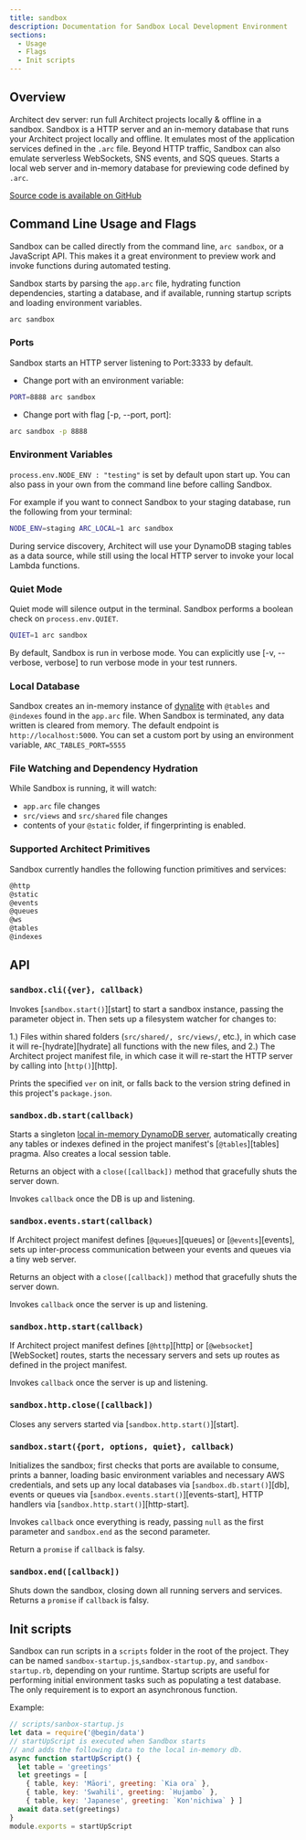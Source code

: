 ```yaml
---
title: sandbox
description: Documentation for Sandbox Local Development Environment
sections:
  - Usage
  - Flags
  - Init scripts
---
```


## Overview

Architect dev server: run full Architect projects locally & offline in a sandbox. Sandbox is a HTTP server and an in-memory database that runs your Architect project locally and offline. It emulates most of the application services defined in the `.arc` file. Beyond HTTP traffic, Sandbox can also emulate serverless WebSockets, SNS events, and SQS queues.
Starts a local web server and in-memory database for previewing code defined by `.arc`.

[Source code is available on GitHub](https://github.com/architect/sandbox/)

## Command Line Usage and Flags

Sandbox can be called directly from the command line, `arc sandbox`, or a JavaScript API. This makes it a great environment to preview work and invoke functions during automated testing.

Sandbox starts by parsing the `app.arc` file, hydrating function dependencies, starting a database, and if available, running startup scripts and loading environment variables.

```bash
arc sandbox
```

### Ports

Sandbox starts an HTTP server listening to Port:3333 by default.

- Change port with an environment variable:

```bash
PORT=8888 arc sandbox
```

- Change port with flag [-p, --port, port]:

```bash
arc sandbox -p 8888
```

### Environment Variables

`process.env.NODE_ENV : "testing"` is set by default upon start up. You can also pass in your own from the command line before calling Sandbox.

For example if you want to connect Sandbox to your staging database, run the following from your terminal:

```bash
NODE_ENV=staging ARC_LOCAL=1 arc sandbox
```

During service discovery, Architect will use your DynamoDB staging tables as a data source, while still using the local HTTP server to invoke your local Lambda functions.

### Quiet Mode

Quiet mode will silence output in the terminal. Sandbox performs a boolean check on `process.env.QUIET`.

```bash
QUIET=1 arc sandbox
```
By default, Sandbox is run in verbose mode. You can explicitly use [-v, --verbose, verbose] to run verbose mode in your test runners.


### Local Database

Sandbox creates an in-memory instance of [dynalite](https://github.com/mhart/dynalite) with `@tables` and `@indexes` found in the `app.arc` file. When Sandbox is terminated, any data written is cleared from memory. The default endpoint is `http://localhost:5000`. You can set a custom port by using an environment variable, `ARC_TABLES_PORT=5555`

### File Watching and Dependency Hydration

While Sandbox is running, it will watch:

- `app.arc` file changes
- `src/views` and `src/shared` file changes
- contents of your `@static` folder, if fingerprinting is enabled.

### Supported Architect Primitives

Sandbox currently handles the following function primitives and services:

```bash
@http
@static
@events
@queues
@ws
@tables
@indexes
```

## API

### `sandbox.cli({ver}, callback)`

Invokes [`sandbox.start()`][start] to start a sandbox instance, passing the parameter object in. Then sets up a filesystem watcher for changes to:

1.) Files within shared folders (`src/shared/, src/views/`, etc.), in which case it will re-[hydrate][hydrate] all functions with the new files, and
2.) The Architect project manifest file, in which case it will re-start the HTTP server by calling into [`http()`][http].

Prints the specified `ver` on init, or falls back to the version string defined in this project's `package.json`.

### `sandbox.db.start(callback)`

Starts a singleton [local in-memory DynamoDB server](https://www.npmjs.com/package/dynalite), automatically creating any tables or indexes defined in the project manifest's [`@tables`][tables] pragma. Also creates a local session table.

Returns an object with a `close([callback])` method that gracefully shuts the server down.

Invokes `callback` once the DB is up and listening.

### `sandbox.events.start(callback)`

If Architect project manifest defines [`@queues`][queues] or [`@events`][events], sets up inter-process communication between your events and queues via a tiny web server.

Returns an object with a `close([callback])` method that gracefully shuts the server down.

Invokes `callback` once the server is up and listening.

### `sandbox.http.start(callback)`

If Architect project manifest defines [`@http`][http] or [`@websocket`][WebSocket] routes, starts the necessary servers and sets up routes as defined in the project manifest.

Invokes `callback` once the server is up and listening.

### `sandbox.http.close([callback])`

Closes any servers started via [`sandbox.http.start()`][start].

### `sandbox.start({port, options, quiet}, callback)`

Initializes the sandbox; first checks that ports are available to consume, prints a banner, loading basic environment variables and necessary AWS credentials, and sets up any local databases via [`sandbox.db.start()`][db], events or queues via [`sandbox.events.start()`][events-start], HTTP handlers via [`sandbox.http.start()`][http-start].

Invokes `callback` once everything is ready, passing `null` as the first parameter and `sandbox.end` as the second parameter.

Return a `promise` if `callback` is falsy.

### `sandbox.end([callback])`

Shuts down the sandbox, closing down all running servers and services. Returns a `promise` if `callback` is falsy.

## Init scripts

Sandbox can run scripts in a `scripts` folder in the root of the project. They can be named `sandbox-startup.js`,`sandbox-startup.py`, and `sandbox-startup.rb`, depending on your runtime. Startup scripts are useful for performing initial environment tasks such as populating a test database. The only requirement is to export an asynchronous function.

Example:

```javascript
// scripts/sanbox-startup.js
let data = require('@begin/data')
// startUpScript is executed when Sandbox starts
// and adds the following data to the local in-memory db.
async function startUpScript() {
  let table = 'greetings'
  let greetings = [
    { table, key: 'Māori', greeting: `Kia ora` },
    { table, key: 'Swahili', greeting: `Hujambo` },
    { table, key: 'Japanese', greeting: `Kon'nichiwa` } ]
  await data.set(greetings)
}
module.exports = startUpScript
```

